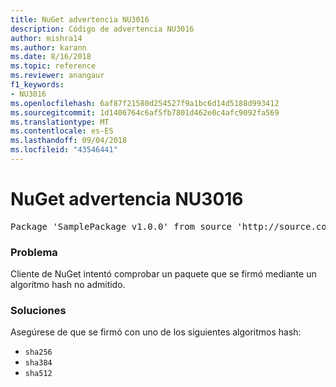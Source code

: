 ```yaml
---
title: NuGet advertencia NU3016
description: Código de advertencia NU3016
author: mishra14
ms.author: karann
ms.date: 8/16/2018
ms.topic: reference
ms.reviewer: anangaur
f1_keywords:
- NU3016
ms.openlocfilehash: 6af87f21580d254527f9a1bc6d14d5188d993412
ms.sourcegitcommit: 1d1406764c6af5fb7801d462e0c4afc9092fa569
ms.translationtype: MT
ms.contentlocale: es-ES
ms.lasthandoff: 09/04/2018
ms.locfileid: "43546441"
---
```

# <a name="nuget-warning-nu3016"></a>NuGet advertencia NU3016

<pre>Package 'SamplePackage v1.0.0' from source 'http://source.com/index.json': The package hash uses an unsupported hash algorithm.</pre>

### <a name="issue"></a>Problema

Cliente de NuGet intentó comprobar un paquete que se firmó mediante un algoritmo hash no admitido.


### <a name="solution"></a>Soluciones

Asegúrese de que se firmó con uno de los siguientes algoritmos hash: 
* `sha256`
* `sha384`
* `sha512`


